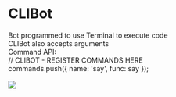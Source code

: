 # CLIBot
Bot programmed to use Terminal to execute code
<br>CLIBot also accepts arguments
<br>
Command API:<br>
  // CLIBOT - REGISTER COMMANDS HERE<br>
  commands.push({ name: 'say', func: say });
<br>
<br>
<img src="https://i.imgur.com/A4VFiGv.png">
